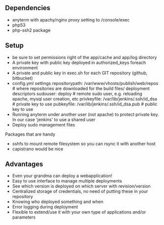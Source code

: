 Dependencies
------------

 - anyterm with apachy/nginx proxy setting to /console/exec
 - php53
 - php-ssh2 package

Setup
-----

 - be sure to set permissions right of the app/cache and app/log directory
 - A private key with public key deployed in authorized_keys foreach environment
 - A private and public key in exec.sh for each GIT repository (github, bitbucket)
 - config.yml settings
     repositorypath: /var/www/vhosts/publish/web/repos # where repositories are downloaded for the build files/ deployment descriptors
     sudouser: deploy # remote sudo user, e.g. reloading apache, mysql user creation, etc
     privkeyfile: /var/lib/jenkins/.ssh/id_dsa # private key to use
     pubkeyfile: /var/lib/jenkins/.ssh/id_dsa.pub # public key to use
 - Running anyterm under another user (not apache) to protect private key. In our case 'jenkins' to use a shared user
 - Deploy sudo management files


Packages that are handy

 - sshfs to mount remote filesystem so you can rsync it with another host
 - capistrano would be nice



Advantages
----------

 - Even your grandma can deploy a webapplication!
 - Easy to use interface to manage multiple deployments
 - See which version is deployed on which server with revision/version
 - Centralized storage of credentials, no need of putting these in your repository
 - Knowing who deployed something and when
 - Error logging during deployment
 - Flexible to extend/use it with your own type of applications and/or parameters
